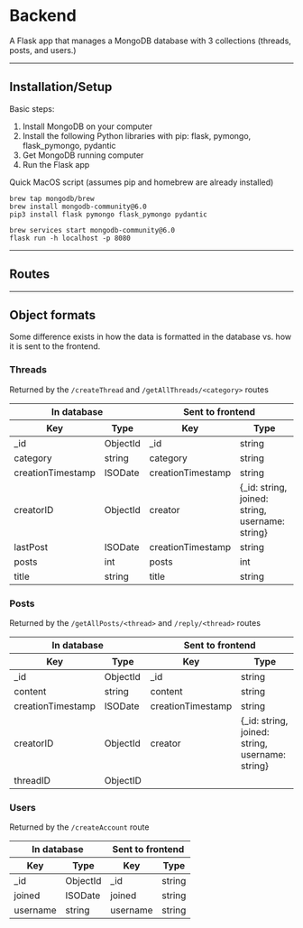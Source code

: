 # Backend
A Flask app that manages a MongoDB database with 3 collections (threads, posts, and users.)

---
## Installation/Setup


Basic steps:
1. Install MongoDB on your computer
2. Install the following Python libraries with pip: flask, pymongo, flask_pymongo, pydantic
3. Get MongoDB running computer
4. Run the Flask app

Quick MacOS script (assumes pip and homebrew are already installed)
```
brew tap mongodb/brew
brew install mongodb-community@6.0
pip3 install flask pymongo flask_pymongo pydantic

brew services start mongodb-community@6.0
flask run -h localhost -p 8080
```

---
## Routes



---
## Object formats

Some difference exists in how the data is formatted in the database vs. how it is sent to the frontend. 

### Threads 
Returned by the `/createThread` and `/getAllThreads/<category>` routes

<table>
  <thead>
    <tr>
      <th colspan=2>In database</th>
      <th colspan=2>Sent to frontend</th>
    </tr>
    <tr>
      <th>Key</th>
      <th>Type</th>
      <th>Key</th>
      <th>Type</th>
  </thead>
  <tbody>
    <tr>
      <td>_id</td>
      <td>ObjectId</td>
      <td>_id</td>
      <td>string</td>
    </tr>
    <tr>
      <td>category</td>
      <td>string</td>
      <td>category</td>
      <td>string</td>
    </tr>
    <tr>
      <td>creationTimestamp</td>
      <td>ISODate</td>
      <td>creationTimestamp</td>
      <td>string</td>
    </tr>
    <tr>
      <td>creatorID</td>
      <td>ObjectId</td>
      <td>creator</td>
      <td>{_id: string, joined: string, username: string}</td>
    </tr>
    <tr>
      <td>lastPost</td>
      <td>ISODate</td>
      <td>creationTimestamp</td>
      <td>string</td>
    </tr>
    <tr>
      <td>posts</td>
      <td>int</td>
      <td>posts</td>
      <td>int</td>
    </tr>
    <tr>
      <td>title</td>
      <td>string</td>
      <td>title</td>
      <td>string</td>
    </tr>
  </tbody>
</table>

### Posts
Returned by the `/getAllPosts/<thread>` and `/reply/<thread>` routes

<table>
  <thead>
    <tr>
      <th colspan=2>In database</th>
      <th colspan=2>Sent to frontend</th>
    </tr>
    <tr>
      <th>Key</th>
      <th>Type</th>
      <th>Key</th>
      <th>Type</th>
  </thead>
  <tbody>
    <tr>
      <td>_id</td>
      <td>ObjectId</td>
      <td>_id</td>
      <td>string</td>
    </tr>
    <tr>
      <td>content</td>
      <td>string</td>
      <td>content</td>
      <td>string</td>
    </tr>
    <tr>
      <td>creationTimestamp</td>
      <td>ISODate</td>
      <td>creationTimestamp</td>
      <td>string</td>
    </tr>
    <tr>
      <td>creatorID</td>
      <td>ObjectId</td>
      <td>creator</td>
      <td>{_id: string, joined: string, username: string}</td>
    </tr>
    <tr>
      <td>threadID</td>
      <td>ObjectID</td>
      <td></td>
      <td></td>
    </tr>
  </tbody>
</table>

### Users
Returned by the `/createAccount` route

<table>
  <thead>
    <tr>
      <th colspan=2>In database</th>
      <th colspan=2>Sent to frontend</th>
    </tr>
    <tr>
      <th>Key</th>
      <th>Type</th>
      <th>Key</th>
      <th>Type</th>
  </thead>
  <tbody>
    <tr>
      <td>_id</td>
      <td>ObjectId</td>
      <td>_id</td>
      <td>string</td>
    </tr>
    <tr>
      <td>joined</td>
      <td>ISODate</td>
      <td>joined</td>
      <td>string</td>
    </tr>
    <tr>
      <td>username</td>
      <td>string</td>
      <td>username</td>
      <td>string</td>
    </tr>
  </tbody>
</table>